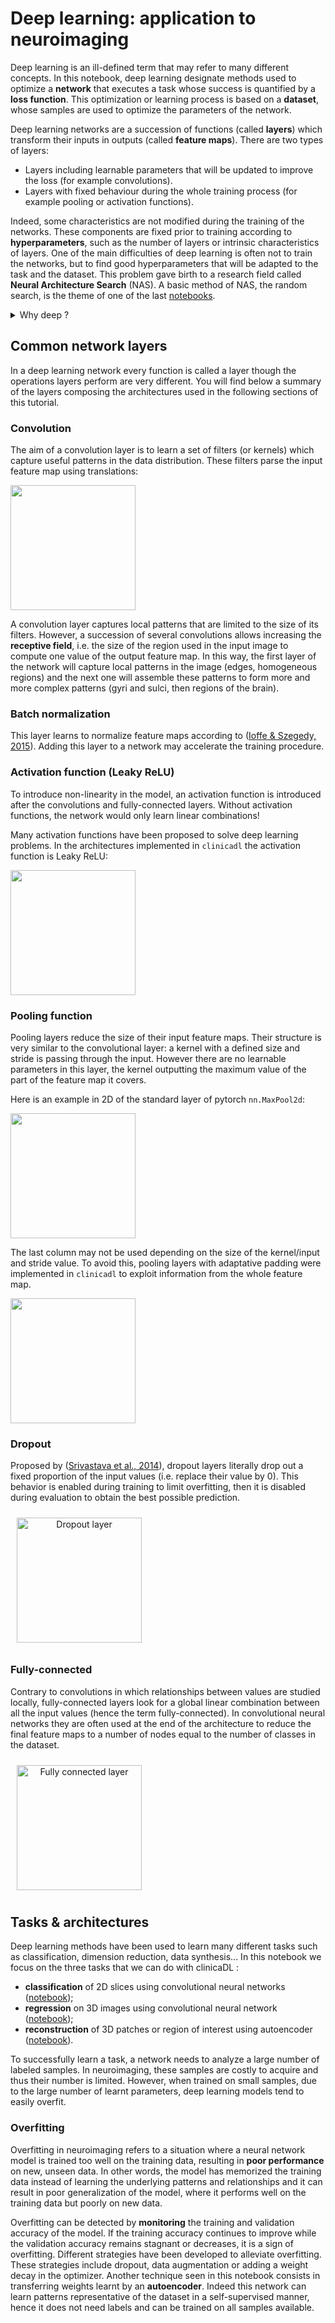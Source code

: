 # Deep learning: application to neuroimaging

Deep learning is an ill-defined term that may refer to many different concepts. In this notebook, 
deep learning designate methods used to optimize a **network** that executes a task whose success 
is quantified by a **loss function**. This optimization or learning process is based on a **dataset**, 
whose samples are used to optimize the parameters of the network.

Deep learning networks are a succession of functions (called **layers**) which transform their inputs in outputs 
(called **feature maps**). There are two types of layers:
- Layers including learnable parameters that will be updated to improve the loss (for example convolutions).
- Layers with fixed behaviour during the whole training process (for example pooling or activation functions).

Indeed, some characteristics are not modified during the training of the networks. 
These components are fixed prior to training according to **hyperparameters**, 
such as the number of layers or intrinsic characteristics of layers. 
One of the main difficulties of deep learning is often not to train the networks, 
but to find good hyperparameters that will be adapted to the task and the dataset. 
This problem gave birth to a research field called **Neural Architecture Search** (NAS).
A basic method of NAS, the random search, is the theme of one of the last [notebooks](notebooks/random_search.ipynb).

<details>
<summary>
Why deep ?
</summary>
Originally the term deep was used to differentiate shallow networks, with only one layer, 
from those with two layers are more. Today the distinction is not really useful anymore as most of the networks 
have way more than two layers!
</details>


## Common network layers

In a deep learning network every function is called a layer though the operations layers perform are very different. 
You will find below a summary of the layers composing the architectures used in the following sections of this tutorial.

### Convolution

The aim of a convolution layer is to learn a set of filters (or kernels) which capture useful 
patterns in the data distribution. These filters parse the input feature map using translations:

<img src="https://drive.google.com/uc?id=166EuqiwIZkKPMOlVzA-v5WemJE2tDCES" style="height: 200px; center;">

A convolution layer captures local patterns that are limited to the size of its filters. 
However, a succession of several convolutions allows increasing the **receptive field**, 
i.e. the size of the region used in the input image to compute one value of the output feature map. 
In this way, the first layer of the network will capture local patterns in the image (edges, homogeneous regions) 
and the next one will assemble these patterns to form more and more complex patterns 
(gyri and sulci, then regions of the brain).

### Batch normalization

This layer learns to normalize feature maps according to 
([Ioffe & Szegedy, 2015](https://arxiv.org/abs/1502.03167)). 
Adding this layer to a network may accelerate the training procedure.

### Activation function (Leaky ReLU)

To introduce non-linearity in the model, an activation function is introduced after the convolutions 
and fully-connected layers. Without activation functions, the network would only learn linear combinations!

Many activation functions have been proposed to solve deep learning problems. 
In the architectures implemented in `clinicadl` the activation function is Leaky ReLU:

<img src="https://sefiks.com/wp-content/uploads/2018/02/prelu.jpg?w=600" style="height: 200px;center;">


### Pooling function

Pooling layers reduce the size of their input feature maps. 
Their structure is very similar to the convolutional layer: a kernel with a defined size and stride is 
passing through the input. However there are no learnable parameters in this layer, 
the kernel outputting the maximum value of the part of the feature map it covers.

Here is an example in 2D of the standard layer of pytorch `nn.MaxPool2d`:

<img src="https://drive.google.com/uc?id=1qh9M9r9mfpZeSD1VjOGQAl8zWqBLmcKz" style="height: 200px;center;">

The last column may not be used depending on the size of the kernel/input and stride value. 
To avoid this, pooling layers with adaptative padding were implemented in `clinicadl` 
to exploit information from the whole feature map.

<img src="https://drive.google.com/uc?id=14R_LCTiV0N6ZXm-3wQCj_Gtc1LsXdQq_" style="height: 200px;center;">


### Dropout

Proposed by ([Srivastava et al., 2014](http://jmlr.org/papers/volume15/srivastava14a/srivastava14a.pdf)), 
dropout layers literally drop out a fixed proportion of the input values (i.e. replace their value by 0). 
This behavior is enabled during training to limit overfitting, then it is disabled during evaluation to obtain 
the best possible prediction.

<img src="../../images/dropout_layer.png" alt="Dropout layer" style="height: 200px; margin: 10px; text-align: center;">

### Fully-connected

Contrary to convolutions in which relationships between values are studied locally, 
fully-connected layers look for a global linear combination between all the input values 
(hence the term fully-connected).
In convolutional neural networks they are often used at the end of the architecture 
to reduce the final feature maps to a number of nodes equal to the number of classes in the dataset.

<img src="../../images/FC_layer.jpeg" alt="Fully connected layer" style="height: 200px; margin: 10px; text-align: center;">


## Tasks & architectures

Deep learning methods have been used to learn many different tasks such as classification, dimension reduction, 
data synthesis... In this notebook we focus on the three tasks that we can do with clinicaDL : 
-	**classification** of 2D slices using convolutional neural networks ([notebook](notebooks/training_classification.ipynb)); 
-	**regression** on 3D images using convolutional neural network ([notebook](notebooks/training_regression.ipynb));
-	**reconstruction** of 3D patches or region of interest using autoencoder ([notebook](notebooks/training_reconstruction.ipynb)). 

To successfully learn a task, a network needs to analyze a large number of labeled samples. In neuroimaging, these samples are costly 
to acquire and thus their number is limited. However, when trained on small samples, due to the large number of learnt parameters, deep 
learning models tend to easily overfit. 

### Overfitting
Overfitting in neuroimaging refers to a situation where a neural network model is trained too well on the training data, resulting in 
**poor performance** on new, unseen data. In other words, the model has memorized the training data instead of learning the underlying 
patterns and relationships and it can result in poor generalization of the model, where it performs well on the training data but poorly 
on new data.

Overfitting can be detected by **monitoring** the training and validation accuracy of the model. If the training accuracy continues to 
improve while the validation accuracy remains stagnant or decreases, it is a sign of overfitting.
Different strategies have been developed to alleviate overfitting. These strategies include dropout, data augmentation or adding a weight 
decay in the optimizer. Another technique seen in this notebook consists in transferring weights learnt by an **autoencoder**. Indeed this 
network can learn patterns representative of the dataset in a self-supervised manner, hence it does not need labels and can be trained on 
all samples available.
